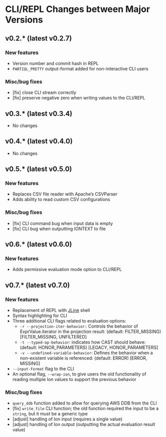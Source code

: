 # CLI/REPL Changes between Major Versions

## v0.2.* (latest v0.2.7)

### New features
* Version number and commit hash in REPL
* `PARTIQL_PRETTY` output-format added for non-interactive CLI users
### Misc/bug fixes
* [fix] close CLI stream correctly
* [fix] preserve negative zero when writing values to the CLI/REPL

## v0.3.* (latest v0.3.4)

* No changes

## v0.4.* (latest v0.4.0)

* No changes

## v0.5.* (latest v0.5.0)

### New features
* Replaces CSV file reader with Apache’s CSVParser 
* Adds ability to read custom CSV configurations
### Misc/bug fixes
* [fix] CLI command bug when input data is empty
* [fix] CLI bug when outputting IONTEXT to file

## v0.6.* (latest v0.6.0)

### New features
* Adds permissive evaluation mode option to CLI/REPL

## v0.7.* (latest v0.7.0)

### New features
* Replacement of REPL with [JLine](https://jline.github.io/) shell
* Syntax highlighting for CLI
* Three additional CLI flags related to evaluation options:
    * `-r --projection-iter-behavior:` Controls the behavior of ExprValue.iterator in the projection result: (default: FILTER_MISSING) [FILTER_MISSING, UNFILTERED]
    * `-t --typed-op-behavior`: indicates how CAST should behave: (default: HONOR_PARAMETERS) [LEGACY, HONOR_PARAMETERS]
    * `-v --undefined-variable-behavior`: Defines the behavior when a non-existent variable is referenced: (default: ERROR) [ERROR, MISSING]
* `--input-format` flag to the CLI
* An optional flag, `--wrap-ion`, to give users the old functionality of reading multiple Ion values to support the previous behavior
### Misc/bug fixes
* `query_ddb` function added to allow for querying AWS DDB from the CLI
* [fix] `write_file` CLI function; the old function required the input to be a `string`, but it must be a generic type
* [adjust] handling of Ion input (requires a single value)
* [adjust] handling of Ion output (outputting the actual evaluation result value)
